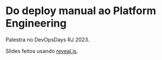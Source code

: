 # Do deploy manual ao Platform Engineering

Palestra no DevOpsDays RJ 2023.

Slides feitos usando [reveal.js](https://revealjs.com/).
